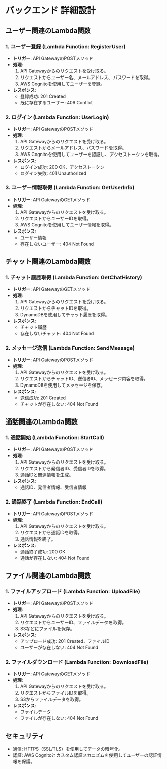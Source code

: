 # バックエンド 詳細設計

## ユーザー関連のLambda関数

### 1. ユーザー登録 (Lambda Function: RegisterUser)

- **トリガー**: API GatewayのPOSTメソッド
- **処理**:
  1. API Gatewayからのリクエストを受け取る。
  2. リクエストからユーザー名、メールアドレス、パスワードを取得。
  3. AWS Cognitoを使用してユーザーを登録。
- **レスポンス**:
  - 登録成功: 201 Created
  - 既に存在するユーザー: 409 Conflict

### 2. ログイン (Lambda Function: UserLogin)

- **トリガー**: API GatewayのPOSTメソッド
- **処理**:
  1. API Gatewayからのリクエストを受け取る。
  2. リクエストからメールアドレス、パスワードを取得。
  3. AWS Cognitoを使用してユーザーを認証し、アクセストークンを取得。
- **レスポンス**:
  - ログイン成功: 200 OK、アクセストークン
  - ログイン失敗: 401 Unauthorized

### 3. ユーザー情報取得 (Lambda Function: GetUserInfo)

- **トリガー**: API GatewayのGETメソッド
- **処理**:
  1. API Gatewayからのリクエストを受け取る。
  2. リクエストからユーザーIDを取得。
  3. AWS Cognitoを使用してユーザー情報を取得。
- **レスポンス**:
  - ユーザー情報
  - 存在しないユーザー: 404 Not Found

## チャット関連のLambda関数

### 1. チャット履歴取得 (Lambda Function: GetChatHistory)

- **トリガー**: API GatewayのGETメソッド
- **処理**:
  1. API Gatewayからのリクエストを受け取る。
  2. リクエストからチャットIDを取得。
  3. DynamoDBを使用してチャット履歴を取得。
- **レスポンス**:
  - チャット履歴
  - 存在しないチャット: 404 Not Found

### 2. メッセージ送信 (Lambda Function: SendMessage)

- **トリガー**: API GatewayのPOSTメソッド
- **処理**:
  1. API Gatewayからのリクエストを受け取る。
  2. リクエストからチャットID、送信者ID、メッセージ内容を取得。
  3. DynamoDBを使用してメッセージを保存。
- **レスポンス**:
  - 送信成功: 201 Created
  - チャットが存在しない: 404 Not Found

## 通話関連のLambda関数

### 1. 通話開始 (Lambda Function: StartCall)

- **トリガー**: API GatewayのPOSTメソッド
- **処理**:
  1. API Gatewayからのリクエストを受け取る。
  2. リクエストから発信者ID、受信者IDを取得。
  3. 通話IDと関連情報を生成。
- **レスポンス**:
  - 通話ID、発信者情報、受信者情報

### 2. 通話終了 (Lambda Function: EndCall)

- **トリガー**: API GatewayのPOSTメソッド
- **処理**:
  1. API Gatewayからのリクエストを受け取る。
  2. リクエストから通話IDを取得。
  3. 通話情報を終了。
- **レスポンス**:
  - 通話終了成功: 200 OK
  - 通話が存在しない: 404 Not Found

## ファイル関連のLambda関数

### 1. ファイルアップロード (Lambda Function: UploadFile)

- **トリガー**: API GatewayのPOSTメソッド
- **処理**:
  1. API Gatewayからのリクエストを受け取る。
  2. リクエストからユーザーID、ファイルデータを取得。
  3. S3などにファイルを保存。
- **レスポンス**:
  - アップロード成功: 201 Created、ファイルID
  - ユーザーが存在しない: 404 Not Found

### 2. ファイルダウンロード (Lambda Function: DownloadFile)

- **トリガー**: API GatewayのGETメソッド
- **処理**:
  1. API Gatewayからのリクエストを受け取る。
  2. リクエストからファイルIDを取得。
  3. S3からファイルデータを取得。
- **レスポンス**:
  - ファイルデータ
  - ファイルが存在しない: 404 Not Found

## セキュリティ

- 通信: HTTPS（SSL/TLS）を使用してデータの暗号化。
- 認証: AWS Cognitoとカスタム認証メカニズムを使用してユーザーの認証情報を保護。

